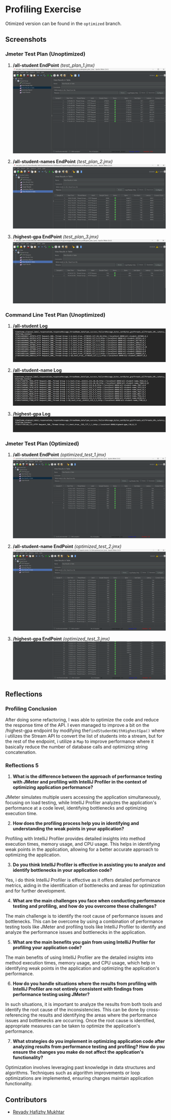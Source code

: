 # Profiling Exercise
Otimized version can be found in the `optimized` branch.

## Screenshots

### Jmeter Test Plan (Unoptimized)

1. **/all-student EndPoint** *(test_plan_1.jmx)*
   <img src="static/test_plan_1.png">

2. **/all-student-names EndPoint** *(test_plan_2.jmx)*
   <img src="static/test_plan_2.png">

3. **/highest-gpa EndPoint** *(test_plan_3.jmx)*
   <img src="static/test_plan_3.png">

### Command Line Test Plan (Unoptimized)

1. **/all-student Log**
   <img src="static/log1.png">

2. **/all-student-name Log**
   <img src="static/log2.png">

3. **/highest-gpa Log**
   <img src="static/log3.png">

### Jmeter Test Plan (Optimized)

1. **/all-student EndPoint** *(optimized_test_1.jmx)*
   <img src="static/optimizedtest1.png">

2. **/all-student-name EndPoint** *(optimized_test_2.jmx)*
   <img src="static/optimizedtest2.png">

3. **/highest-gpa EndPoint** *(optimized_test_3.jmx)*
   <img src="static/optimizedtest3.png">

## Reflections

### Profiling Conclusion
After doing some refactoring, I was able to optimize the code and reduce the response time of the API. I even managed to improve a bit on the /highest-gpa endpoint
by modifying the`findStudentWithHighestGpa()` where i utilizes the Stream API to convert the list of students into a stream, but for the rest of the endpoint,
i utilize a `Map` to improve performance where it basically reduce the number of database calls and optimizing string concatenation.

### Reflections 5

1. **What is the difference between the approach of performance testing with JMeter and profiling with IntelliJ Profiler in the context of optimizing application performance?**

JMeter simulates multiple users accessing the application simultaneously, focusing on load testing, while IntelliJ Profiler analyzes the application's performance at a code level, identifying bottlenecks and optimizing execution time.

2. **How does the profiling process help you in identifying and understanding the weak points in your application?**

Profiling with IntelliJ Profiler provides detailed insights into method execution times, memory usage, and CPU usage. This helps in identifying weak points in the application, allowing for a better accurate approach to optimizing the application.

3. **Do you think IntelliJ Profiler is effective in assisting you to analyze and identify bottlenecks in your application code?**

Yes, i do think  IntelliJ Profiler is effective as it offers detailed performance metrics, aiding in the identification of bottlenecks and areas for optimization and for further development.

4. **What are the main challenges you face when conducting performance testing and profiling, and how do you overcome these challenges?**

The main challenge is to identify the root cause of performance issues and bottlenecks. This can be overcome by using a combination of performance testing tools like JMeter and profiling tools like IntelliJ Profiler to identify and analyze the performance issues and bottlenecks in the application.

5. **What are the main benefits you gain from using IntelliJ Profiler for profiling your application code?**

The main benefits of using IntelliJ Profiler are the detailed insights into method execution times, memory usage, and CPU usage, which help in identifying weak points in the application and optimizing the application's performance.

6. **How do you handle situations where the results from profiling with IntelliJ Profiler are not entirely consistent with findings from performance testing using JMeter?**

In such situations, it is important to analyze the results from both tools and identify the root cause of the inconsistencies. This can be done by cross-referencing the results and identifying the areas where the performance issues and bottlenecks are occurring. Once the root cause is identified, appropriate measures can be taken to optimize the application's performance.

7. **What strategies do you implement in optimizing application code after analyzing results from performance testing and profiling? How do you ensure the changes you make do not affect the application's functionality?**

Optimization involves leveraging past knowledge in data structures and algorithms. Techniques such as algorithm improvements or loop optimizations are implemented, ensuring changes maintain application functionality.


## Contributors

- [Revady Hafizhy Mukhtar](https://github.com/Revaldyhfz)
